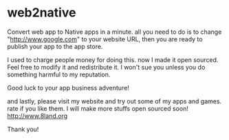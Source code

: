 web2native
==========

Convert web app to Native apps in a minute.
all you need to do is to  change "http://www.google.com" to your website URL, then you are ready to publish your app to the app store.

I used to charge people money for doing this. now I made it open sourced.
Feel free to modify it and redistribute it. 
I won't sue you unless you do something harmful to my reputation.

Good luck to your app business adventure!

and lastly, please visit my website and try out some of my apps and games.
rate if you like them. I will make more stuffs open sourced soon!
http://www.8land.org

Thank you!



